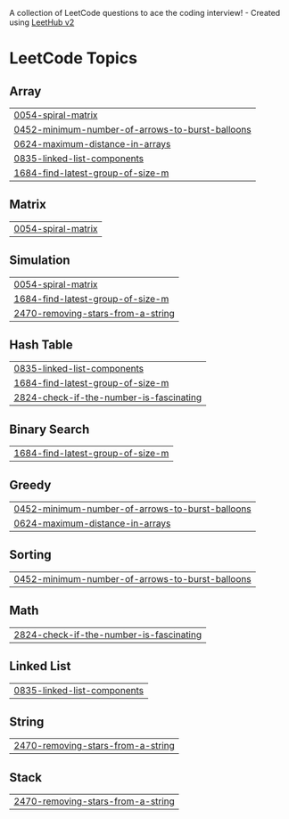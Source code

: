 A collection of LeetCode questions to ace the coding interview! - Created using [LeetHub v2](https://github.com/arunbhardwaj/LeetHub-2.0)
<!---LeetCode Topics Start-->
# LeetCode Topics
## Array
|  |
| ------- |
| [0054-spiral-matrix](https://github.com/NumWon/LeetCode/tree/master/0054-spiral-matrix) |
| [0452-minimum-number-of-arrows-to-burst-balloons](https://github.com/NumWon/LeetCode/tree/master/0452-minimum-number-of-arrows-to-burst-balloons) |
| [0624-maximum-distance-in-arrays](https://github.com/NumWon/LeetCode/tree/master/0624-maximum-distance-in-arrays) |
| [0835-linked-list-components](https://github.com/NumWon/LeetCode/tree/master/0835-linked-list-components) |
| [1684-find-latest-group-of-size-m](https://github.com/NumWon/LeetCode/tree/master/1684-find-latest-group-of-size-m) |
## Matrix
|  |
| ------- |
| [0054-spiral-matrix](https://github.com/NumWon/LeetCode/tree/master/0054-spiral-matrix) |
## Simulation
|  |
| ------- |
| [0054-spiral-matrix](https://github.com/NumWon/LeetCode/tree/master/0054-spiral-matrix) |
| [1684-find-latest-group-of-size-m](https://github.com/NumWon/LeetCode/tree/master/1684-find-latest-group-of-size-m) |
| [2470-removing-stars-from-a-string](https://github.com/NumWon/LeetCode/tree/master/2470-removing-stars-from-a-string) |
## Hash Table
|  |
| ------- |
| [0835-linked-list-components](https://github.com/NumWon/LeetCode/tree/master/0835-linked-list-components) |
| [1684-find-latest-group-of-size-m](https://github.com/NumWon/LeetCode/tree/master/1684-find-latest-group-of-size-m) |
| [2824-check-if-the-number-is-fascinating](https://github.com/NumWon/LeetCode/tree/master/2824-check-if-the-number-is-fascinating) |
## Binary Search
|  |
| ------- |
| [1684-find-latest-group-of-size-m](https://github.com/NumWon/LeetCode/tree/master/1684-find-latest-group-of-size-m) |
## Greedy
|  |
| ------- |
| [0452-minimum-number-of-arrows-to-burst-balloons](https://github.com/NumWon/LeetCode/tree/master/0452-minimum-number-of-arrows-to-burst-balloons) |
| [0624-maximum-distance-in-arrays](https://github.com/NumWon/LeetCode/tree/master/0624-maximum-distance-in-arrays) |
## Sorting
|  |
| ------- |
| [0452-minimum-number-of-arrows-to-burst-balloons](https://github.com/NumWon/LeetCode/tree/master/0452-minimum-number-of-arrows-to-burst-balloons) |
## Math
|  |
| ------- |
| [2824-check-if-the-number-is-fascinating](https://github.com/NumWon/LeetCode/tree/master/2824-check-if-the-number-is-fascinating) |
## Linked List
|  |
| ------- |
| [0835-linked-list-components](https://github.com/NumWon/LeetCode/tree/master/0835-linked-list-components) |
## String
|  |
| ------- |
| [2470-removing-stars-from-a-string](https://github.com/NumWon/LeetCode/tree/master/2470-removing-stars-from-a-string) |
## Stack
|  |
| ------- |
| [2470-removing-stars-from-a-string](https://github.com/NumWon/LeetCode/tree/master/2470-removing-stars-from-a-string) |
<!---LeetCode Topics End-->